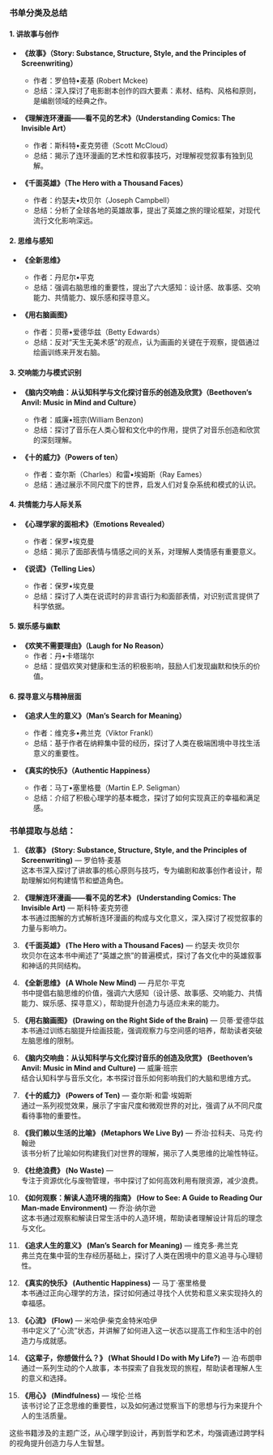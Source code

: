 ### 书单分类及总结

#### 1. 讲故事与创作
- **《故事》（Story: Substance, Structure, Style, and the Principles of Screenwriting）**
  - 作者：罗伯特•麦基 (Robert Mckee)
  - 总结：深入探讨了电影剧本创作的四大要素：素材、结构、风格和原则，是编剧领域的经典之作。

- **《理解连环漫画——看不见的艺术》（Understanding Comics: The Invisible Art）**
  - 作者：斯科特•麦克劳德（Scott McCloud）
  - 总结：揭示了连环漫画的艺术性和叙事技巧，对理解视觉叙事有独到见解。

- **《千面英雄》（The Hero with a Thousand Faces）**
  - 作者：约瑟夫•坎贝尔（Joseph Campbell）
  - 总结：分析了全球各地的英雄故事，提出了英雄之旅的理论框架，对现代流行文化影响深远。

#### 2. 思维与感知
- **《全新思维》**
  - 作者：丹尼尔•平克
  - 总结：强调右脑思维的重要性，提出了六大感知：设计感、故事感、交响能力、共情能力、娱乐感和探寻意义。

- **《用右脑画图》**
  - 作者：贝蒂•爱德华兹（Betty Edwards）
  - 总结：反对“天生无美术感”的观点，认为画画的关键在于观察，提倡通过绘画训练来开发右脑。

#### 3. 交响能力与模式识别
- **《脑内交响曲：从认知科学与文化探讨音乐的创造及欣赏》（Beethoven’s Anvil: Music in Mind and Culture）**
  - 作者：威廉•班宗(William Benzon)
  - 总结：探讨了音乐在人类心智和文化中的作用，提供了对音乐创造和欣赏的深刻理解。

- **《十的威力》（Powers of ten）**
  - 作者：查尔斯（Charles）和雷•埃姆斯（Ray Eames）
  - 总结：通过展示不同尺度下的世界，启发人们对复杂系统和模式的认识。

#### 4. 共情能力与人际关系
- **《心理学家的面相术》（Emotions Revealed）**
  - 作者：保罗•埃克曼
  - 总结：揭示了面部表情与情感之间的关系，对理解人类情感有重要意义。

- **《说谎》（Telling Lies）**
  - 作者：保罗•埃克曼
  - 总结：探讨了人类在说谎时的非言语行为和面部表情，对识别谎言提供了科学依据。

#### 5. 娱乐感与幽默
- **《欢笑不需要理由》（Laugh for No Reason）**
  - 作者：丹•卡塔瑞尔
  - 总结：提倡欢笑对健康和生活的积极影响，鼓励人们发现幽默和快乐的价值。

#### 6. 探寻意义与精神层面
- **《追求人生的意义》（Man’s Search for Meaning）**
  - 作者：维克多•弗兰克（Viktor Frankl）
  - 总结：基于作者在纳粹集中营的经历，探讨了人类在极端困境中寻找生活意义的重要性。

- **《真实的快乐》（Authentic Happiness）**
  - 作者：马丁•塞里格曼（Martin E.P. Seligman）
  - 总结：介绍了积极心理学的基本概念，探讨了如何实现真正的幸福和满足感。


### 书单提取与总结：

1. **《故事》 (Story: Substance, Structure, Style, and the Principles of Screenwriting)** — 罗伯特·麦基  
    这本书深入探讨了讲故事的核心原则与技巧，专为编剧和故事创作者设计，帮助理解如何构建情节和塑造角色。
    
2. **《理解连环漫画——看不见的艺术》 (Understanding Comics: The Invisible Art)** — 斯科特·麦克劳德  
    本书通过图解的方式解析连环漫画的构成与文化意义，深入探讨了视觉叙事的力量与影响力。
    
3. **《千面英雄》 (The Hero with a Thousand Faces)** — 约瑟夫·坎贝尔  
    坎贝尔在这本书中阐述了“英雄之旅”的普遍模式，探讨了各文化中的英雄叙事和神话的共同结构。
    
4. **《全新思维》 (A Whole New Mind)** — 丹尼尔·平克  
    书中提倡右脑思维的价值，强调六大感知（设计感、故事感、交响能力、共情能力、娱乐感、探寻意义），帮助提升创造力与适应未来的能力。
    
5. **《用右脑画图》 (Drawing on the Right Side of the Brain)** — 贝蒂·爱德华兹  
    本书通过训练右脑提升绘画技能，强调观察力与空间感的培养，帮助读者突破左脑思维的限制。
    
6. **《脑内交响曲：从认知科学与文化探讨音乐的创造及欣赏》 (Beethoven’s Anvil: Music in Mind and Culture)** — 威廉·班宗  
    结合认知科学与音乐文化，本书探讨音乐如何影响我们的大脑和思维方式。
    
7. **《十的威力》 (Powers of Ten)** — 查尔斯·和雷·埃姆斯  
    通过一系列视觉效果，展示了宇宙尺度和微观世界的对比，强调了从不同尺度看待事物的重要性。
    
8. **《我们赖以生活的比喻》 (Metaphors We Live By)** — 乔治·拉科夫、马克·约翰逊  
    该书分析了比喻如何构建我们对世界的理解，揭示了人类思维的比喻性特征。
    
9. **《杜绝浪费》 (No Waste)** —  
    专注于资源优化与废物管理，书中探讨了如何高效利用有限资源，减少浪费。
    
10. **《如何观察：解读人造环境的指南》 (How to See: A Guide to Reading Our Man-made Environment)** — 乔治·纳尔逊  
    这本书通过观察和解读日常生活中的人造环境，帮助读者理解设计背后的理念与文化。
    
11. **《追求人生的意义》 (Man’s Search for Meaning)** — 维克多·弗兰克  
    弗兰克在集中营的生存经历基础上，探讨了人类在困境中的意义追寻与心理韧性。
    
12. **《真实的快乐》 (Authentic Happiness)** — 马丁·塞里格曼  
    本书通过正向心理学的方法，探讨如何通过寻找个人优势和意义来实现持久的幸福感。
    
13. **《心流》 (Flow)** — 米哈伊·柴克金特米哈伊  
    书中定义了“心流”状态，并讲解了如何进入这一状态以提高工作和生活中的创造力与成就感。
    
14. **《这辈子，你想做什么？》 (What Should I Do with My Life?)** — 泊·布朗申  
    通过一系列生动的个人故事，本书探索了自我发现的旅程，帮助读者理解人生的意义和选择。
    
15. **《用心》 (Mindfulness)** — 埃伦·兰格  
    该书讨论了正念思维的重要性，以及如何通过觉察当下的思想与行为来提升个人的生活质量。
    

这些书籍涉及的主题广泛，从心理学到设计，再到哲学和艺术，均强调通过跨学科的视角提升创造力与人生智慧。